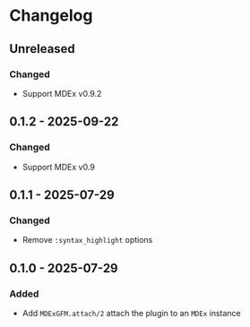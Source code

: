 # Changelog

## Unreleased

### Changed
- Support MDEx v0.9.2

## 0.1.2 - 2025-09-22

### Changed
- Support MDEx v0.9

## 0.1.1 - 2025-07-29

### Changed
- Remove `:syntax_highlight` options

## 0.1.0 - 2025-07-29

### Added
- Add `MDExGFM.attach/2` attach the plugin to an `MDEx` instance
